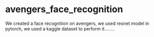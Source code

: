 # avengers_face_recognition
We created a face recognition on avengers,
we used resnet model in pytorch, 
we used a kaggle dataset to perform it........
